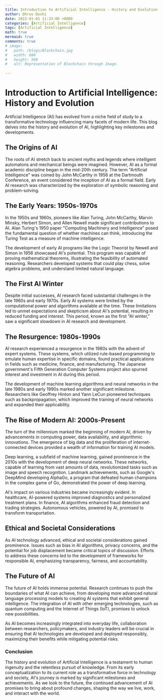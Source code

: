 ```yaml
---
title: Introduction to Artificial Intelligence - History and Evolution
author: Dhruv Doshi
date: 2022-01-01 11:33:00 +0800
categories: [Artificial Intelligence]
tags: [Artificial Intelligence]
math: true
mermaid: true
comments: true
# image:
#   path: /blogs/Blockchain.jpg
#   width: 800
#   height: 500
#   alt: Representation of Blockchain through Image.
  
---
```


# Introduction to Artificial Intelligence: History and Evolution

Artificial Intelligence (AI) has evolved from a niche field of study to a transformative technology influencing many facets of modern life. This blog delves into the history and evolution of AI, highlighting key milestones and developments.

## The Origins of AI

The roots of AI stretch back to ancient myths and legends where intelligent automatons and mechanical beings were imagined. However, AI as a formal academic discipline began in the mid-20th century. The term "Artificial Intelligence" was coined by John McCarthy in 1956 at the Dartmouth Conference, an event considered the inception of AI as a formal field. Early AI research was characterized by the exploration of symbolic reasoning and problem-solving.

## The Early Years: 1950s-1970s

In the 1950s and 1960s, pioneers like Alan Turing, John McCarthy, Marvin Minsky, Herbert Simon, and Allen Newell made significant contributions to AI. Alan Turing's 1950 paper "Computing Machinery and Intelligence" posed the fundamental question of whether machines can think, introducing the Turing Test as a measure of machine intelligence.

The development of early AI programs like the Logic Theorist by Newell and Simon in 1956 showcased AI's potential. This program was capable of proving mathematical theorems, illustrating the feasibility of automated reasoning. Researchers developed systems that could play chess, solve algebra problems, and understand limited natural language.

## The First AI Winter

Despite initial successes, AI research faced substantial challenges in the late 1960s and early 1970s. Early AI systems were limited by the computational power and algorithms available at the time. These limitations led to unmet expectations and skepticism about AI's potential, resulting in reduced funding and interest. This period, known as the first "AI winter," saw a significant slowdown in AI research and development.

## The Resurgence: 1980s-1990s

AI research experienced a resurgence in the 1980s with the advent of expert systems. These systems, which utilized rule-based programming to emulate human expertise in specific domains, found practical applications in fields such as medicine, finance, and manufacturing. The Japanese government's Fifth Generation Computer Systems project also spurred interest and investment in AI during this period.

The development of machine learning algorithms and neural networks in the late 1980s and early 1990s marked another significant milestone. Researchers like Geoffrey Hinton and Yann LeCun pioneered techniques such as backpropagation, which improved the training of neural networks and expanded their applicability.

## The Rise of Modern AI: 2000s-Present

The turn of the millennium marked the beginning of modern AI, driven by advancements in computing power, data availability, and algorithmic innovations. The emergence of big data and the proliferation of internet-connected devices provided a wealth of information for training AI models.

Deep learning, a subfield of machine learning, gained prominence in the 2010s with the development of deep neural networks. These networks, capable of learning from vast amounts of data, revolutionized tasks such as image and speech recognition. Landmark achievements, such as Google's DeepMind developing AlphaGo, a program that defeated human champions in the complex game of Go, demonstrated the power of deep learning.

AI's impact on various industries became increasingly evident. In healthcare, AI-powered systems improved diagnostics and personalized treatment plans. In finance, AI algorithms enhanced fraud detection and trading strategies. Autonomous vehicles, powered by AI, promised to transform transportation.

## Ethical and Societal Considerations

As AI technology advanced, ethical and societal considerations gained prominence. Issues such as bias in AI algorithms, privacy concerns, and the potential for job displacement became critical topics of discussion. Efforts to address these concerns led to the development of frameworks for responsible AI, emphasizing transparency, fairness, and accountability.

## The Future of AI

The future of AI holds immense potential. Research continues to push the boundaries of what AI can achieve, from developing more advanced natural language processing models to creating AI systems that exhibit general intelligence. The integration of AI with other emerging technologies, such as quantum computing and the Internet of Things (IoT), promises to unlock new possibilities.

As AI becomes increasingly integrated into everyday life, collaboration between researchers, policymakers, and industry leaders will be crucial in ensuring that AI technologies are developed and deployed responsibly, maximizing their benefits while mitigating potential risks.

### Conclusion

The history and evolution of Artificial Intelligence is a testament to human ingenuity and the relentless pursuit of knowledge. From its early conceptualization to its current role as a transformative force in technology and society, AI's journey is marked by significant milestones and achievements. As we look to the future, the continued advancement of AI promises to bring about profound changes, shaping the way we live, work, and interact with the world.